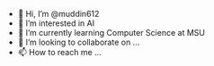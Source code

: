 - 👋 Hi, I’m @muddin612
- 👀 I’m interested in AI
- 🌱 I’m currently learning Computer Science at MSU
- 💞️ I’m looking to collaborate on ...
- 📫 How to reach me ...

<!---
muddin612/muddin612 is a ✨ special ✨ repository because its `README.md` (this file) appears on your GitHub profile.
You can click the Preview link to take a look at your changes.
--->
